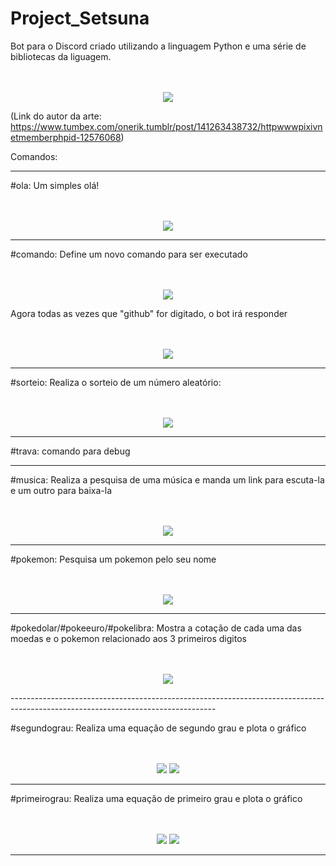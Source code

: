 # Project_Setsuna
Bot para o Discord criado utilizando a linguagem Python e uma série de bibliotecas da liguagem.
<br>
<br>
<br>
<p align="center">
<img src = "https://user-images.githubusercontent.com/70926962/133817772-a3ad5b81-c3a6-46a5-9a94-9334da6abf02.jpg">
</p>

(Link do autor da arte: https://www.tumbex.com/onerik.tumblr/post/141263438732/httpwwwpixivnetmemberphpid-12576068)

Comandos:

---------------------------------------------------------------------------------------------------------------------------------

#ola: Um simples olá!
<br>
<br>
<br>
<p align="center">
<img src = "https://user-images.githubusercontent.com/70926962/133817798-542e1e02-941d-4615-b542-19705450538b.png">
</p>

---------------------------------------------------------------------------------------------------------------------------------

#comando: Define um novo comando para ser executado
<br>
<br>
<br>
<p align="center">
<img src = "https://user-images.githubusercontent.com/70926962/133818732-3c52ae0a-7976-4fd5-9aca-bbf30f5653a9.png">
</p>

Agora todas as vezes que "github" for digitado, o bot irá responder
<br>
<br>
<br>
<p align="center">
<img src = "https://user-images.githubusercontent.com/70926962/133818862-b79bc3c7-a875-4e27-aa12-5258de6868cb.png">
</p>

---------------------------------------------------------------------------------------------------------------------------------

#sorteio: Realiza o sorteio de um número aleatório:
<br>
<br>
<br>
<p align="center">
<img src = "https://user-images.githubusercontent.com/70926962/133819204-8ecad26a-ade7-44f7-8332-25b1acdadf99.png">
</p>

---------------------------------------------------------------------------------------------------------------------------------

#trava: comando para debug

---------------------------------------------------------------------------------------------------------------------------------

#musica: Realiza a pesquisa de uma música e manda um link para escuta-la e um outro para baixa-la
<br>
<br>
<br>
<p align="center">
  <img src = "https://user-images.githubusercontent.com/70926962/133819796-152212a0-d85f-4a57-a0b4-96f52272e8ab.png">
</p>

---------------------------------------------------------------------------------------------------------------------------------

#pokemon: Pesquisa um pokemon pelo seu nome
<br>
<br>
<br>
<p align="center">
<img src = "https://user-images.githubusercontent.com/70926962/133820070-84f39ae6-ba66-4275-a5dc-d160e3f5cdcd.png">
</p>

---------------------------------------------------------------------------------------------------------------------------------

#pokedolar/#pokeeuro/#pokelibra: Mostra a cotação de cada uma das moedas e o pokemon relacionado aos 3 primeiros digitos
<br>
<br>
<br>
<p align="center">
<img src = "https://user-images.githubusercontent.com/70926962/133820474-586bc249-c5fc-4f50-afac-e0066d2f6da8.png">
</p>
---------------------------------------------------------------------------------------------------------------------------------

#segundograu: Realiza uma equação de segundo grau e plota o gráfico
<br>
<br>
<br>
<p align="center">
<img src = "https://user-images.githubusercontent.com/70926962/133821144-d32df908-f2a4-4a8e-b9cc-18b86010b87c.png">
<img src = "https://user-images.githubusercontent.com/70926962/133821311-9ac455a5-d0cf-4ba9-815b-b45f187a5f28.png">
</p>

---------------------------------------------------------------------------------------------------------------------------------

#primeirograu: Realiza uma equação de primeiro grau e plota o gráfico
<br>
<br>
<br>
<p align="center">
<img src = "https://user-images.githubusercontent.com/70926962/133821492-6ec81cb8-e123-4c6b-a7ef-a30618e67dbf.png">
<img src = "https://user-images.githubusercontent.com/70926962/133821513-75b97796-f837-448c-b22c-e3c130c22d91.png">
</p>

---------------------------------------------------------------------------------------------------------------------------------





